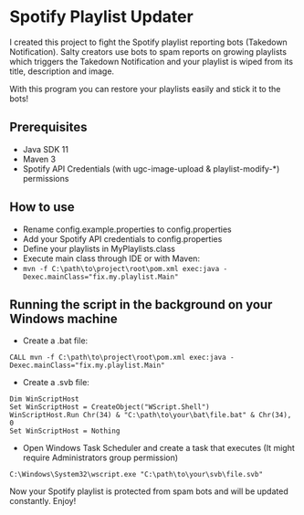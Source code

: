 # Spotify Playlist Updater

I created this project to fight the Spotify playlist reporting bots (Takedown Notification).
Salty creators use bots to spam reports on growing playlists which triggers the Takedown Notification and your playlist is wiped from its title, description and image.

With this program you can restore your playlists easily and stick it to the bots!

## Prerequisites
- Java SDK 11
- Maven 3
- Spotify API Credentials (with ugc-image-upload & playlist-modify-*) permissions

## How to use
- Rename config.example.properties to config.properties
- Add your Spotify API credentials to config.properties
- Define your playlists in MyPlaylists.class 
- Execute main class through IDE or with Maven: 
- ```mvn -f C:\path\to\project\root\pom.xml exec:java -Dexec.mainClass="fix.my.playlist.Main"```

## Running the script in the background on your Windows machine
- Create a .bat file: 
```
CALL mvn -f C:\path\to\project\root\pom.xml exec:java -Dexec.mainClass="fix.my.playlist.Main"
```
- Create a .svb file: 
```
Dim WinScriptHost
Set WinScriptHost = CreateObject("WScript.Shell")
WinScriptHost.Run Chr(34) & "C:\path\to\your\bat\file.bat" & Chr(34), 0
Set WinScriptHost = Nothing
```
- Open Windows Task Scheduler and create a task that executes (It might require Administrators group permission)
```
C:\Windows\System32\wscript.exe "C:\path\to\your\svb\file.svb"
```

Now your Spotify playlist is protected from spam bots and will be updated constantly. Enjoy!
